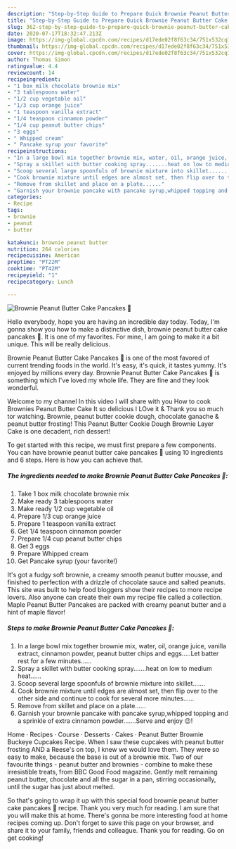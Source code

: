 ```yaml
---
description: "Step-by-Step Guide to Prepare Quick Brownie Peanut Butter Cake Pancakes 🥞"
title: "Step-by-Step Guide to Prepare Quick Brownie Peanut Butter Cake Pancakes 🥞"
slug: 362-step-by-step-guide-to-prepare-quick-brownie-peanut-butter-cake-pancakes
date: 2020-07-17T18:32:47.213Z
image: https://img-global.cpcdn.com/recipes/d17ede02f8f63c34/751x532cq70/brownie-peanut-butter-cake-pancakes-🥞-recipe-main-photo.jpg
thumbnail: https://img-global.cpcdn.com/recipes/d17ede02f8f63c34/751x532cq70/brownie-peanut-butter-cake-pancakes-🥞-recipe-main-photo.jpg
cover: https://img-global.cpcdn.com/recipes/d17ede02f8f63c34/751x532cq70/brownie-peanut-butter-cake-pancakes-🥞-recipe-main-photo.jpg
author: Thomas Simon
ratingvalue: 4.4
reviewcount: 14
recipeingredient:
- "1 box milk chocolate brownie mix"
- "3 tablespoons water"
- "1/2 cup vegetable oil"
- "1/3 cup orange juice"
- "1 teaspoon vanilla extract"
- "1/4 teaspoon cinnamon powder"
- "1/4 cup peanut butter chips"
- "3 eggs"
- " Whipped cream"
- " Pancake syrup your favorite"
recipeinstructions:
- "In a large bowl mix together brownie mix, water, oil, orange juice, vanilla extract, cinnamon powder, peanut butter chips and eggs.....Let batter rest for a few minutes......"
- "Spray a skillet with butter cooking spray.......heat on low to medium heat......"
- "Scoop several large spoonfuls of brownie mixture into skillet......."
- "Cook brownie mixture until edges are almost set, then flip over to the other side and continue to cook for several more minutes......"
- "Remove from skillet and place on a plate......"
- "Garnish your brownie pancake with pancake syrup,whipped topping and a sprinkle of extra cinnamon powder.......Serve and enjoy 😉!"
categories:
- Recipe
tags:
- brownie
- peanut
- butter

katakunci: brownie peanut butter 
nutrition: 264 calories
recipecuisine: American
preptime: "PT22M"
cooktime: "PT42M"
recipeyield: "1"
recipecategory: Lunch

---
```



![Brownie Peanut Butter Cake Pancakes 🥞](https://img-global.cpcdn.com/recipes/d17ede02f8f63c34/751x532cq70/brownie-peanut-butter-cake-pancakes-🥞-recipe-main-photo.jpg)

Hello everybody, hope you are having an incredible day today. Today, I'm gonna show you how to make a distinctive dish, brownie peanut butter cake pancakes 🥞. It is one of my favorites. For mine, I am going to make it a bit unique. This will be really delicious.

Brownie Peanut Butter Cake Pancakes 🥞 is one of the most favored of current trending foods in the world. It's easy, it's quick, it tastes yummy. It's enjoyed by millions every day. Brownie Peanut Butter Cake Pancakes 🥞 is something which I've loved my whole life. They are fine and they look wonderful.

Welcome to my channel In this video I will share with you How to cook Brownies Peanut Butter Cake It so delicious I LOve it &amp; Thank you so much tor watching. Brownie, peanut butter cookie dough, chocolate ganache &amp; peanut butter frosting! This Peanut Butter Cookie Dough Brownie Layer Cake is one decadent, rich dessert!


To get started with this recipe, we must first prepare a few components. You can have brownie peanut butter cake pancakes 🥞 using 10 ingredients and 6 steps. Here is how you can achieve that.

<!--inarticleads1-->

##### The ingredients needed to make Brownie Peanut Butter Cake Pancakes 🥞:

1. Take 1 box milk chocolate brownie mix
1. Make ready 3 tablespoons water
1. Make ready 1/2 cup vegetable oil
1. Prepare 1/3 cup orange juice
1. Prepare 1 teaspoon vanilla extract
1. Get 1/4 teaspoon cinnamon powder
1. Prepare 1/4 cup peanut butter chips
1. Get 3 eggs
1. Prepare  Whipped cream
1. Get  Pancake syrup (your favorite!)


It&#39;s got a fudgy soft brownie, a creamy smooth peanut butter mousse, and finished to perfection with a drizzle of chocolate sauce and salted peanuts. This site was built to help food bloggers show their recipes to more recipe lovers. Also anyone can create their own my recipe file called a collection. Maple Peanut Butter Pancakes are packed with creamy peanut butter and a hint of maple flavor! 

<!--inarticleads2-->

##### Steps to make Brownie Peanut Butter Cake Pancakes 🥞:

1. In a large bowl mix together brownie mix, water, oil, orange juice, vanilla extract, cinnamon powder, peanut butter chips and eggs.....Let batter rest for a few minutes......
1. Spray a skillet with butter cooking spray.......heat on low to medium heat......
1. Scoop several large spoonfuls of brownie mixture into skillet.......
1. Cook brownie mixture until edges are almost set, then flip over to the other side and continue to cook for several more minutes......
1. Remove from skillet and place on a plate......
1. Garnish your brownie pancake with pancake syrup,whipped topping and a sprinkle of extra cinnamon powder.......Serve and enjoy 😉!


Home · Recipes · Course · Desserts · Cakes · Peanut Butter Brownie Buckeye Cupcakes Recipe. When I saw these cupcakes with peanut butter frosting AND a Reese&#39;s on top, I knew we would love them. They were so easy to make, because the base is out of a brownie mix. Two of our favourite things - peanut butter and brownies - combine to make these irresistible treats, from BBC Good Food magazine. Gently melt remaining peanut butter, chocolate and all the sugar in a pan, stirring occasionally, until the sugar has just about melted. 

So that's going to wrap it up with this special food brownie peanut butter cake pancakes 🥞 recipe. Thank you very much for reading. I am sure that you will make this at home. There's gonna be more interesting food at home recipes coming up. Don't forget to save this page on your browser, and share it to your family, friends and colleague. Thank you for reading. Go on get cooking!
